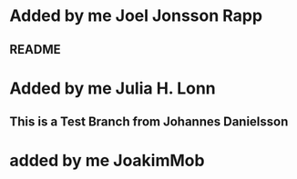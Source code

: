 
# Added by me Joel Jonsson Rapp
## README

# Added by me Julia H. Lonn
## This is a Test Branch from Johannes Danielsson
# added by me JoakimMob
